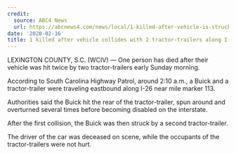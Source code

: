 ```yaml
---
credit:
  source: ABC4 News
  url: https://abcnews4.com/news/local/1-killed-after-vehicle-is-struck-by-2-tractor-trailers-along-i-26
date: '2020-02-16'
title: 1 killed after vehicle collides with 2 tractor-trailers along I-26
---
```

LEXINGTON COUNTY, S.C. (WCIV) — One person has died after their vehicle was hit twice by two tractor-trailers early Sunday morning.

According to South Carolina Highway Patrol, around 2:10 a.m., a Buick and a tractor-trailer were traveling eastbound along I-26 near mile marker 113.

Authorities said the Buick hit the rear of the tractor-trailer, spun around and overturned several times before becoming disabled on the interstate.

After the first collision, the Buick was then struck by a second tractor-trailer.

The driver of the car was deceased on scene, while the occupants of the tractor-trailers were not hurt.
